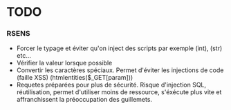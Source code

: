 # TODO

### RSENS

* Forcer le typage et éviter qu'on inject des scripts par exemple (int), (str) etc...
* Vérifier la valeur lorsque possible
* Convertir les caractères spéciaux. Permet d'éviter les injections de code (faille XSS) (htmlentities($_GET[param]))
* Requetes préparées pour plus de sécurité. Risque d'injection SQL, réutilisation, permet d'utiliser moins de ressource, s'éxécute plus vite et affranchissent la préoccupation des guillemets.